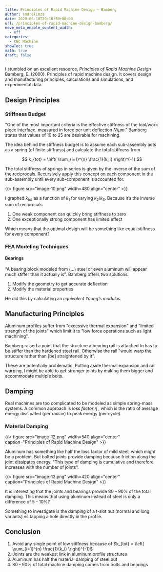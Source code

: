 ```yaml
---
title: Principles of Rapid Machine Design – Bamberg
author: andrelimzs
date: 2020-06-18T20:16:50+00:00
url: /principles-of-rapid-machine-design-bamberg/
neve_meta_enable_content_width:
  - off
categories:
  - CNC Machine
showToc: true
math: true
draft: false
---
```

I stumbled on an excellent resource, _Principles of Rapid Machine Design_ 
Bamberg, E. (2000). Principles of rapid machine design. It covers design and manufacturing principles, calculations and simulations, and experimental data.

## Design Principles
### Stiffness Budget

"One of the most important criteria is the effective stiffness of the tool/work piece interface, measured in force per unit deflection $N/\mu m$." Bamberg states that values of 10 to 25 are desirable for machining.

The idea behind the stiffness budget is to assume each sub-assembly acts as a spring (of finite stiffness) and calculate the total stiffness from

$$
k_{tot} = \left( \sum_{i=1}^{n} \frac{1}{k_i} \right)^{-1}
$$

The total stiffness of springs in series is given by the inverse of the sum of the reciprocals. Recursively apply this concept on each component in the sub-assembly until every sub-component is accounted for.

{{< figure src="image-10.png" width=480 align="center" >}}

I graphed $k_{tot}$ as a function of $k_1$ for varying $k_2/k_3$. Because it’s the inverse sum of reciprocals

1. One weak component can quickly bring stiffness to zero
2. One exceptionally strong component has limited effect

Which means that the optimal design will be something like equal stiffness for every component?

### FEA Modeling Techniques
#### Bearings

"A bearing block modeled from (...) steel or even aluminum will appear much stiffer than it actually is". Bamberg offers two solutions:

  1. Modify the geometry to get accurate deflection
  2. Modify the material properties

He did this by calculating an _equivalent Young's modulus_. 

## Manufacturing Principles

Aluminum profiles suffer from "excessive thermal expansion" and "limited strength of the joints" which limit it to "low force operations such as light machining".

Bamberg raised a point that the structure a bearing rail is attached to has to be stiffer than the hardened steel rail. Otherwise the rail "would warp the structure rather than [be] straightened by it".

These are potentially problematic. Putting aside thermal expansion and rail warping, I might be able to get stronger joints by making them bigger and accommodate multiple bolts.

## Damping

Real machines are too complicated to be modeled as simple spring-mass systems. A common approach is _loss factor_ $\eta$ , which is the ratio of average energy dissipated (per radian) to peak energy (per cycle).

### Material Damping

{{< figure src="image-12.png" width=540 align="center" caption="Principles of Rapid Machine Design" >}}

Aluminum has something like half the loss factor of mild steel, which might be a problem. But bolted joints provide damping because friction along the joint dissipates energy. "This type of damping is cumulative and therefore increases with the number of joints".

{{< figure src="image-13.png" width=420 align="center" caption="Principles of Rapid Machine Design" >}}

It is interesting that the joints and bearings provide 80 &#8211; 90% of the total damping. This means that using aluminum instead of steel is only a difference of 5 - 10%?

Something to investigate is the damping of a t-slot nut (normal and long variants) vs tapping a hole directly in the profile.

## Conclusion

  1. Avoid any single point of low stiffness because of $k_{tot} = \left( \sum_{i=1}^{n} \frac{1}{k_i} \right)^{-1}$
  2. Joints are the weakest link in aluminum profile structures
  3. Aluminum has half the material damping of steel but
  4. 80 - 90% of total machine damping comes from bolts and bearings